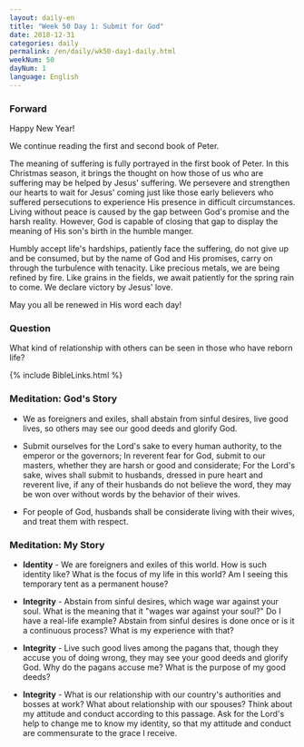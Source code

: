 ```yaml
---
layout: daily-en
title: "Week 50 Day 1: Submit for God"
date: 2018-12-31 
categories: daily
permalink: /en/daily/wk50-day1-daily.html
weekNum: 50
dayNum: 1
language: English
---
```


### Forward     
Happy New Year!  

We continue reading the first and second book of Peter.

The meaning of suffering is fully portrayed in the first book of Peter. In this Christmas season, it brings the thought on how those of us who are suffering may be helped by Jesus' suffering. We persevere and strengthen our hearts to wait for Jesus' coming just like those early believers who suffered persecutions to experience His presence in difficult circumstances. Living without peace is caused by the gap between God's promise and the harsh reality. However, God is capable of closing that gap to display the meaning of His son's birth in the humble manger.

Humbly accept life's hardships, patiently face the suffering, do not give up and be consumed, but by the name of God and His promises, carry on through the turbulence with tenacity. Like precious metals, we are being refined by fire. Like grains in the fields, we await patiently for the spring rain to come. We declare victory by Jesus' love.

May you all be renewed in His word each day!

### Question     
What kind of relationship with others can be seen in those who have reborn life?

{% include BibleLinks.html %} 

### Meditation: God's Story   
+ We as foreigners and exiles, shall abstain from sinful desires, live good lives, so others may see our good deeds and glorify God. 

+ Submit ourselves for the Lord's sake to every human authority, to the emperor or the governors; In reverent fear for God, submit to our masters, whether they are harsh or good and considerate; For the Lord's sake, wives shall submit to husbands, dressed in pure heart and reverent live, if any of their husbands do not believe the word, they may be won over without words by the behavior of their wives. 

+ For people of God, husbands shall be considerate living with their wives, and treat them with respect. 

### Meditation: My Story   
+ **Identity** - We are foreigners and exiles of this world. How is such identity like? What is the focus of my life in this world? Am I seeing this temporary tent as a permanent house? 

+ **Integrity** - Abstain from sinful desires, which wage war against your soul. What is the meaning that it "wages war against your soul?" Do I have a real-life example? Abstain from sinful desires is done once or is it a continuous process? What is my experience with that? 

+ **Integrity** - Live such good lives among the pagans that, though they accuse you of doing wrong, they may see your good deeds and glorify God. Why do the pagans accuse me? What is the purpose of my good deeds? 

+ **Integrity** - What is our relationship with our country's authorities and bosses at work? What about relationship with our spouses? Think about my attitude and conduct according to this passage. Ask for the Lord's help to change me to know my identity, so that my attitude and conduct are commensurate to the grace I receive. 
